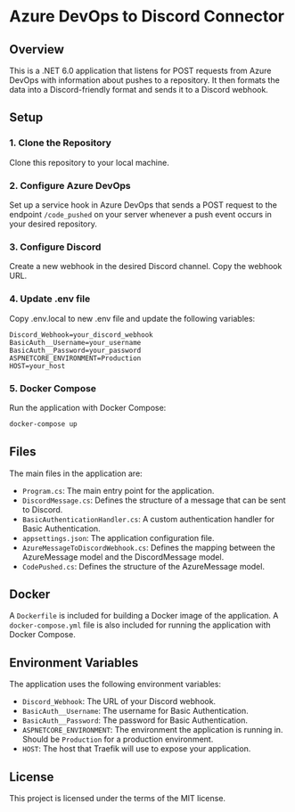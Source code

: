 # Azure DevOps to Discord Connector

## Overview

This is a .NET 6.0 application that listens for POST requests from Azure DevOps with information about pushes to a repository. It then formats the data into a Discord-friendly format and sends it to a Discord webhook. 

## Setup

### 1. Clone the Repository

Clone this repository to your local machine.

### 2. Configure Azure DevOps

Set up a service hook in Azure DevOps that sends a POST request to the endpoint `/code_pushed` on your server whenever a push event occurs in your desired repository.

### 3. Configure Discord

Create a new webhook in the desired Discord channel. Copy the webhook URL.

### 4. Update .env file

Copy .env.local to new .env file and update the following variables:

```env
Discord_Webhook=your_discord_webhook
BasicAuth__Username=your_username
BasicAuth__Password=your_password
ASPNETCORE_ENVIRONMENT=Production
HOST=your_host
```

### 5. Docker Compose

Run the application with Docker Compose:

```bash
docker-compose up
```

## Files

The main files in the application are:

- `Program.cs`: The main entry point for the application.
- `DiscordMessage.cs`: Defines the structure of a message that can be sent to Discord.
- `BasicAuthenticationHandler.cs`: A custom authentication handler for Basic Authentication.
- `appsettings.json`: The application configuration file.
- `AzureMessageToDiscordWebhook.cs`: Defines the mapping between the AzureMessage model and the DiscordMessage model.
- `CodePushed.cs`: Defines the structure of the AzureMessage model.

## Docker

A `Dockerfile` is included for building a Docker image of the application. A `docker-compose.yml` file is also included for running the application with Docker Compose.

## Environment Variables

The application uses the following environment variables:

- `Discord_Webhook`: The URL of your Discord webhook.
- `BasicAuth__Username`: The username for Basic Authentication.
- `BasicAuth__Password`: The password for Basic Authentication.
- `ASPNETCORE_ENVIRONMENT`: The environment the application is running in. Should be `Production` for a production environment.
- `HOST`: The host that Traefik will use to expose your application.

## License

This project is licensed under the terms of the MIT license.